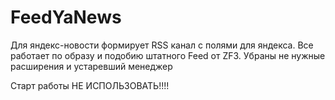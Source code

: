 # FeedYaNews
Для яндекс-новости формирует RSS канал с полями для яндекса.
Все работает по образу и подобию штатного Feed от ZF3.
Убраны не нужные расширения и устаревший менеджер

Старт работы НЕ ИСПОЛЬЗОВАТЬ!!!!
